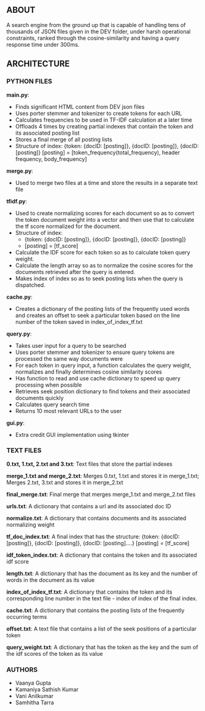 ABOUT
-------------------------
A search engine from the ground up that is capable of handling tens of thousands of JSON files given in the DEV folder, 
under harsh operational constraints, ranked through the cosine-similarity and having a query response time under 300ms.


ARCHITECTURE
-------------------------

### PYTHON FILES

**main.py**: 

- Finds significant HTML content from DEV json files
- Uses porter stemmer and tokenizer to create tokens for each URL
- Calculates frequencies to be used in TF-IDF calculation at a later time
- Offloads 4 times by creating partial indexes that contain the token and its associated posting list
- Stores a final merge of all posting lists
- Structure of index: 
  {token: {docID: [posting]}, {docID: [posting]}, {docID: [posting]}
  [posting] = [token_frequency(total_frequency), header frequency, body_frequency]


**merge.py**:

- Used to merge two files at a time and store the results in a separate text file

**tfidf.py**:

- Used to create normalizing scores for each document so as to convert the token 
  document weight into a vector and then use that to calculate 
  the tf score normalized for the document. 
- Structure of index: 
  - {token: {docID: [posting]}, {docID: [posting]}, {docID: [posting]}
  - [posting] = [tf_score]
- Calculate the IDF score for each token so as to calculate token query weight. 
- Calculate the length array so as to normalize the cosine scores for the documents retrieved after the query is entered.
- Makes index of index so as to seek posting lists when the query is dispatched. 


**cache.py**:

- Creates a dictionary of the posting lists of the frequently used words and 
  creates an offset to seek a particular token based on the line number of the 
  token saved in index_of_index_tf.txt

**query.py**:

- Takes user input for a query to be searched
- Uses porter stemmer and tokenizer to ensure query tokens are processed the same way documents were
- For each token in query input, a function calculates the query weight, 
  normalizes and finally determines cosine similarity scores 
- Has function to read and use cache dictionary to speed up query processing when possible
- Retrieves seek position dictionary to find tokens and their associated documents quickly
- Calculates query search time
- Returns 10 most relevant URLs to the user


**gui.py**:

- Extra credit GUI implementation using tkinter


### TEXT FILES

**0.txt, 1.txt, 2.txt and 3.txt**: Text files that store the partial indexes

**merge_1.txt and merge_2.txt**: Merges 0.txt, 1.txt and stores it in merge_1.txt; Merges 2.txt, 3.txt and 
stores it in merge_2.txt

**final_merge.txt**: Final merge that merges merge_1.txt and merge_2.txt files

**urls.txt**: A dictionary that contains a url and its associated doc ID

**normalize.txt**: A dictionary that contains documents and its associated normalizing weight

**tf_doc_index.txt**: A final index that has the structure: {token: 
{docID: [posting]}, {docID: [posting]}, {docID: [posting]....}
[posting] = [tf_score]

**idf_token_index.txt**: A dictionary that contains the token and its associated idf score 

**length.txt**: A dictionary that has the document as its key and the number of words in the document as its value

**index_of_index_tf.txt**: A dictionary that contains the token and its corresponding line number in the text file - index of index of the final index.

**cache.txt**: A dictionary that contains the posting lists of the frequently occurring terms

**offset.txt**: A text file that contains a list of the seek positions of a particular token

**query_weight.txt**: A dictionary that has the token as the key and the sum of the idf scores of the token as its value




### AUTHORS

- Vaanya Gupta
- Kamaniya Sathish Kumar
- Vani Anilkumar
- Samhitha Tarra
